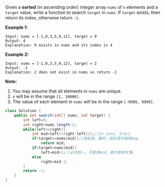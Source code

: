 Given a **sorted** (in ascending order) integer array `nums` of `n` elements and a `target` value, write a function to search `target` in `nums`. If `target` exists, then return its index, otherwise return `-1`.


**Example 1:**

```
Input: nums = [-1,0,3,5,9,12], target = 9
Output: 4
Explanation: 9 exists in nums and its index is 4
```

**Example 2:**

```
Input: nums = [-1,0,3,5,9,12], target = 2
Output: -1
Explanation: 2 does not exist in nums so return -1
```

 

**Note:**

1. You may assume that all elements in `nums` are unique.
2. `n` will be in the range `[1, 10000]`.
3. The value of each element in `nums` will be in the range `[-9999, 9999]`.

```java
class Solution {
    public int search(int[] nums, int target) {
        int left=0;
        int right=nums.length-1; 
        while(left<=right){
            int mid=left+(right-left)/2;//In java, 3/2=1
            if(target==nums[mid])//放前面，最好，放后面可能有bug
                return mid;
            if(target>nums[mid])
                left=mid+1;//必须加一，不能用mid，因为那样太慢。
            else 
                right=mid-1;
        }
        return -1;
    }
}
```

